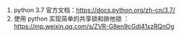 1. python 3.7 官方文档：https://docs.python.org/zh-cn/3.7/
2. 使用 python 实现简单的共享锁和排他锁 ：https://mp.weixin.qq.com/s/ZVR-G8en9cGdj41xzRQnOg